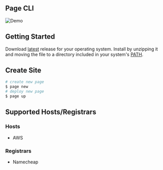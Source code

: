 ## Page CLI

![Demo](./docs/pagecli.gif)


## Getting Started 
Download [latest](https://github.com/roymoran/page/releases) release for your operating system. Install by unzipping it and moving the file to a directory included in your system's [PATH](https://superuser.com/questions/284342/what-are-path-and-other-environment-variables-and-how-can-i-set-or-use-them).

## Create Site
```bash
# create new page
$ page new
# deploy new page
$ page up
```

## Supported Hosts/Registrars
### Hosts
- AWS

### Registrars
- Namecheap